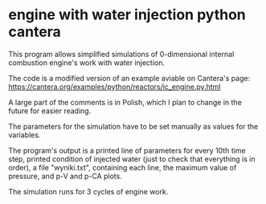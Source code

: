 # engine with water injection python cantera
This program allows simplified simulations of 0-dimensional internal combustion engine's work with water injection.

The code is a modified version of an example aviable on Cantera's page: 
https://cantera.org/examples/python/reactors/ic_engine.py.html

A large part of the comments is in Polish, which I plan to change in the future for easier reading.

The parameters for the simulation have to be set manually as values for the variables.

The program's output is a printed line of parameters for every 10th time step, printed condition of injected water (just to check that everything is in order), a file "wyniki.txt", containing each line, the maximum value of pressure, and p-V and p-CA plots.

The simulation runs for 3 cycles of engine work.
